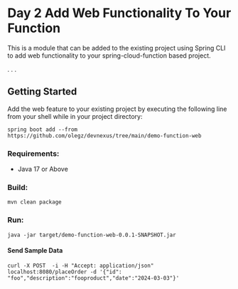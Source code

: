 # Day 2 Add Web Functionality To Your Function 

This is a module that can be added to the existing project using Spring CLI to add web functionality to your spring-cloud-function based project.

. . .
## Getting Started
Add the web feature to your existing project by executing the following line from your shell while in your project directory:
```shell
spring boot add --from  https://github.com/olegz/devnexus/tree/main/demo-function-web
```

### Requirements:

* Java 17 or Above

### Build:
```
mvn clean package
```

### Run:
```
java -jar target/demo-function-web-0.0.1-SNAPSHOT.jar
```

#### Send Sample Data
```
curl -X POST  -i -H "Accept: application/json" localhost:8080/placeOrder -d '{"id": "foo","description":"fooproduct","date":"2024-03-03"}'
```